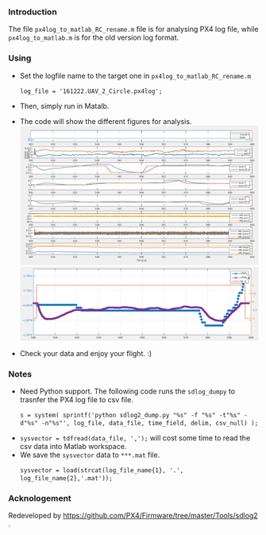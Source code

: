 ### Introduction
The file `px4log_to_matlab_RC_rename.m` file is for analysing PX4 log file, while `px4log_to_matlab.m` is for the old version log format.

### Using
- Set the logfile name to the target one in `px4log_to_matlab_RC_rename.m`
	```
	log_file = '161222.UAV_2_Circle.px4log';
	
	```
- Then, simply run in Matalb.
- The code will show the different figures for analysis.
![](readme_figs/general_data.png)
![](readme_figs/local_position_diagram.png)

- Check your data and enjoy your flight. :)

### Notes
- Need Python support. 
  The following code runs the `sdlog_dumpy` to trasnfer the PX4 log file to csv file. 
	```
	s = system( sprintf('python sdlog2_dump.py "%s" -f "%s" -t"%s" -d"%s" -n"%s"', log_file, data_file, time_field, delim, csv_null) );       
	```
- `sysvector = tdfread(data_file, ',');` will cost some time to read the csv data into Matlab workspace.
- We save the `sysvector` data to `***.mat` file.
	```
	sysvector = load(strcat(log_file_name{1}, '.', log_file_name{2},'.mat'));
	```

### Acknologement
Redeveloped by https://github.com/PX4/Firmware/tree/master/Tools/sdlog2 .
